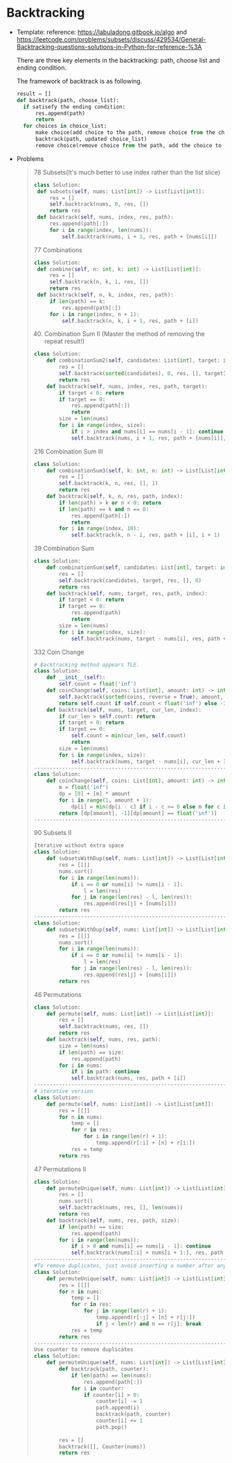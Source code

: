 # Backtracking

- Template:  reference: https://labuladong.gitbook.io/algo and https://leetcode.com/problems/subsets/discuss/429534/General-Backtracking-questions-solutions-in-Python-for-reference-%3A

  There are three key elements in the backtracking: path, choose list and ending condition.

  The framework of backtrack is as following.

  ```python
  result = []
  def backtrack(path, choose_list):
  	if satisefy the ending condition:
  		res.append(path)
  		return
  	for choices in choice_list:
  		make choice(add choice to the path, remove choice from the choice_list)
  		backtrack(path, updated choice_list)
  		remove choice(remove choice from the path, add the choice to the choice_list)		
  ```

- Problems

  > 78 Subsets(It's much better to use index rather than the list slice)
  >
  > ```python
  > class Solution:
  >  def subsets(self, nums: List[int]) -> List[List[int]]:
  >      res = []
  >      self.backtrack(nums, 0, res, [])
  >      return res
  >  def backtrack(self, nums, index, res, path):
  >      res.append(path[:])
  >      for i in range(index, len(nums)):
  >          self.backtrack(nums, i + 1, res, path + [nums[i]])
  > ```
  >
  > 77  Combinations
  >
  > ```python
  > class Solution:
  >  def combine(self, n: int, k: int) -> List[List[int]]:
  >      res = []
  >      self.backtrack(n, k, 1, res, [])
  >      return res
  >  def backtrack(self, n, k, index, res, path):
  >      if len(path) == k:
  >          res.append(path[:])
  >      for i in range(index, n + 1):
  >          self.backtrack(n, k, i + 1, res, path + [i])
  > ```
  >
  > 40. Combination Sum II (Master the method of removing the repeat result!)
  >
  > ```python
  > class Solution:
  >     def combinationSum2(self, candidates: List[int], target: int) -> List[List[int]]:
  >         res = []
  >         self.backtrack(sorted(candidates), 0, res, [], target)
  >         return res
  >     def backtrack(self, nums, index, res, path, target):
  >         if target < 0: return
  >         if target == 0: 
  >             res.append(path[:])
  >             return
  >         size = len(nums)
  >         for i in range(index, size):
  >             if i > index and nums[i] == nums[i - 1]: continue # of great importance! remove the same result on the same level through skip the same element!
  >             self.backtrack(nums, i + 1, res, path + [nums[i]], target - nums[i])
  > ```
  >
  > 216 Combination Sum III
  >
  > ```python
  > class Solution:
  >     def combinationSum3(self, k: int, n: int) -> List[List[int]]:
  >         res = []
  >         self.backtrack(k, n, res, [], 1)
  >         return res
  >     def backtrack(self, k, n, res, path, index):
  >         if len(path) > k or n < 0: return
  >         if len(path) == k and n == 0: 
  >             res.append(path[:])
  >             return
  >         for i in range(index, 10):
  >             self.backtrack(k, n - i, res, path + [i], i + 1)
  > ```
  >
  > 39 Combination Sum
  >
  > ```python
  > class Solution:
  >     def combinationSum(self, candidates: List[int], target: int) -> List[List[int]]:
  >         res = []
  >         self.backtrack(candidates, target, res, [], 0)
  >         return res
  >     def backtrack(self, nums, target, res, path, index):
  >         if target < 0: return
  >         if target == 0: 
  >             res.append(path)
  >             return
  >         size = len(nums)
  >         for i in range(index, size):
  >             self.backtrack(nums, target - nums[i], res, path + [nums[i]], i)
  > ```
  >
  > 332 Coin Change
  >
  > ```python
  > # Backtracking method appears TLE.
  > class Solution:
  >     def __init__(self):
  >         self.count = float('inf')
  >     def coinChange(self, coins: List[int], amount: int) -> int:
  >         self.backtrack(sorted(coins, reverse = True), amount, 0, 0)
  >         return self.count if self.count < float('inf') else -1
  >     def backtrack(self, nums, target, cur_len, index):
  >         if cur_len > self.count: return
  >         if target < 0: return
  >         if target == 0:
  >             self.count = min(cur_len, self.count)
  >             return 
  >         size = len(nums)
  >         for i in range(index, size):
  >             self.backtrack(nums, target - nums[i], cur_len + 1, i)
  > ------------------------------------------------------------------------
  > class Solution:
  >     def coinChange(self, coins: List[int], amount: int) -> int:
  >         m = float('inf')
  >         dp = [0] + [m] * amount
  >         for i in range(1, amount + 1):
  >             dp[i] = min(dp[i - c] if i - c >= 0 else m for c in coins) + 1
  >         return [dp[amount], -1][dp[amount] == float('inf')]
  > ------------------------------------------------------------------------
  > 
  > ```
  >
  > 90  Subsets II
  >
  > ```python
  > Iterative without extra space
  > class Solution:
  >     def subsetsWithDup(self, nums: List[int]) -> List[List[int]]:
  >         res = [[]]
  >         nums.sort()
  >         for i in range(len(nums)):
  >             if i == 0 or nums[i] != nums[i - 1]:
  >                 l = len(res)
  >             for j in range(len(res) - l, len(res)):
  >                 res.append(res[j] + [nums[i]])
  >         return res
  > ------------------------------------------------------------------------
  > class Solution:
  >     def subsetsWithDup(self, nums: List[int]) -> List[List[int]]:
  >         res = [[]]
  >         nums.sort()
  >         for i in range(len(nums)):
  >             if i == 0 or nums[i] != nums[i - 1]:
  >                 l = len(res)
  >             for j in range(len(res) - l, len(res)):
  >                 res.append(res[j] + [nums[i]])
  >         return res
  > ```
  >
  > 46 Permutations
  >
  > ```python
  > class Solution:
  >     def permute(self, nums: List[int]) -> List[List[int]]:
  >         res = []
  >         self.backtrack(nums, res, [])
  >         return res
  >     def backtrack(self, nums, res, path):
  >         size = len(nums)
  >         if len(path) == size:
  >             res.append(path)
  >         for i in nums:
  >             if i in path: continue
  >             self.backtrack(nums, res, path + [i])
  > -----------------------------------------------------------------
  > # iterative version
  > class Solution:
  >     def permute(self, nums: List[int]) -> List[List[int]]:
  >         res = [[]]
  >         for n in nums:
  >             temp = []
  >             for r in res:
  >                 for i in range(len(r) + 1):
  >                     temp.append(r[:i] + [n] + r[i:])
  >             res = temp
  >         return res
  > ```
  >
  > 47 Permutations II
  >
  > ```python
  > class Solution:
  >     def permuteUnique(self, nums: List[int]) -> List[List[int]]:
  >         res = []
  >         nums.sort()
  >         self.backtrack(nums, res, [], len(nums))
  >         return res
  >     def backtrack(self, nums, res, path, size):
  >         if len(path) == size:
  >             res.append(path)
  >         for i in range(len(nums)):
  >             if i > 0 and nums[i] == nums[i - 1]: continue
  >             self.backtrack(nums[:i] + nums[i + 1:], res, path + [nums[i]], size)
  > ----------------------------------------------------------------------
  > #To remove duplicates, just avoid inserting a number after any of its duplicates.
  > class Solution:
  >     def permuteUnique(self, nums: List[int]) -> List[List[int]]:
  >         res = [[]]
  >         for n in nums:
  >             temp = []
  >             for r in res:
  >                 for j in range(len(r) + 1):
  >                     temp.append(r[:j] + [n] + r[j:])
  >                     if j < len(r) and n == r[j]: break
  >             res = temp
  >         return res
  > --------------------------------------------------------------------
  > Use counter to remove duplicates
  > class Solution:
  >     def permuteUnique(self, nums: List[int]) -> List[List[int]]:
  >         def backtrack(path, counter):
  >             if len(path) == len(nums):
  >                 res.append(path[:])
  >             for i in counter:
  >                 if counter[i] > 0:
  >                     counter[i] -= 1
  >                     path.append(i)
  >                     backtrack(path, counter)
  >                     counter[i] += 1
  >                     path.pop()
  >             
  >         res = []
  >         backtrack([], Counter(nums))
  >         return res
  > ```
  >
  > 

  